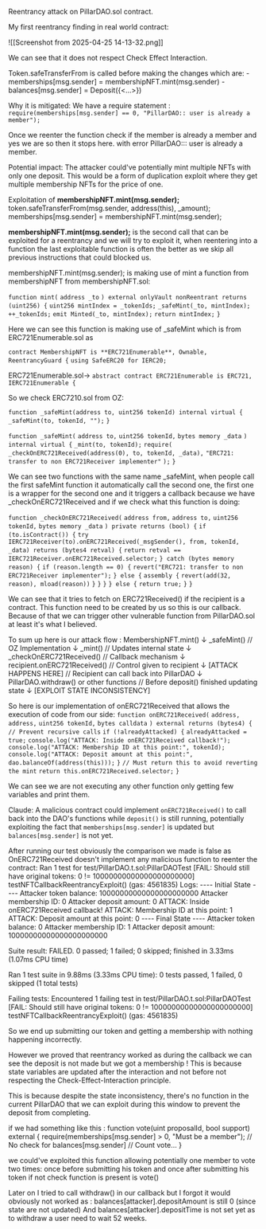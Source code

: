 Reentrancy attack on PillarDAO.sol contract.


My first reentrancy finding in real world contract:

![[Screenshot from 2025-04-25 14-13-32.png]]

We can see that it does not respect Check Effect Interaction. 

Token.safeTransferFrom is called before making the changes which are:
-memberships[msg.sender]  = membershipNFT.mint(msg.sender)
-balances[msg.sender] = Deposit({<...>})

Why it is mitigated:
We have a require statement  : `require(memberships[msg.sender] == 0, "PillarDAO:: user is already a member");`

Once we reenter the function check if the member is already a member and yes we are so then it stops here.  with error  PillarDAO::: user is already a  member.

Potential impact:
The attacker could've potentially mint multiple NFTs with only one deposit. This would be a form of duplication exploit where they get multiple membership NFTs for the price of one.



Exploitation of **membershipNFT.mint(msg.sender);**
token.safeTransferFrom(msg.sender, address(this), _amount);
memberships[msg.sender] = membershipNFT.mint(msg.sender);

**membershipNFT.mint(msg.sender);** is the second call that can be exploited for a reentrancy and we  will try to exploit it, when reentering into a function the last exploitable function is often the better as we  skip all previous instructions that could blocked us.

membershipNFT.mint(msg.sender); is making use of mint a function  from membershipNFT from membershipNFT.sol:

`function mint(`
`address _to`
`) external onlyVault nonReentrant returns (uint256) {`
`uint256 mintIndex = _tokenIds;`
`_safeMint(_to, mintIndex);`
`++_tokenIds;`
`emit Minted(_to, mintIndex);`
`return mintIndex;`
`}`

Here we can  see this function is  making  use of _safeMint  which is from ERC721Enumerable.sol as 

`contract MembershipNFT is **ERC721Enumerable**, Ownable, ReentrancyGuard {`
`using SafeERC20 for IERC20;`

ERC721Enumerable.sol->
`abstract contract ERC721Enumerable is ERC721, IERC721Enumerable {`

So we check ERC7210.sol from OZ:


`function _safeMint(address to, uint256 tokenId) internal virtual {`
`_safeMint(to, tokenId, "");`
`}`

`function _safeMint(`
`address to,`
`uint256 tokenId,`
`bytes memory _data`
`) internal virtual {`
`_mint(to, tokenId);`
`require(`
`_checkOnERC721Received(address(0), to, tokenId, _data),`
`"ERC721: transfer to non ERC721Receiver implementer"`
`);`
`}`

We can see two functions with the same name _safeMint, when people  call the first safeMint function it automatically call the second one,  the first one is a wrapper for the second one and it triggers a callback because we have _checkOnERC721Received and  if we check what this function is  doing:

`function _checkOnERC721Received(`
`address from,`
`address to,`
`uint256 tokenId,`
`bytes memory _data`
`) private returns (bool) {`
`if (to.isContract()) {`
`try IERC721Receiver(to).onERC721Received(_msgSender(), from, tokenId, _data) returns (bytes4 retval) {`
`return retval == IERC721Receiver.onERC721Received.selector;`
`} catch (bytes memory reason) {`
`if (reason.length == 0) {`
`revert("ERC721: transfer to non ERC721Receiver implementer");`
`} else {`
`assembly {`
`revert(add(32, reason), mload(reason))`
`}`
`}`
`}`
`} else {`
`return true;`
`}`
`}`

We can see that it tries to fetch on ERC721Received() if the recipient is a contract. This function need to be created by us so this is our callback. Because of that we can trigger other vulnerable function from PillarDAO.sol at least it's what I believed.

To sum up here is our attack flow : 
MembershipNFT.mint()
  ↓
  _safeMint() // OZ Implementation
    ↓
    _mint()    // Updates internal state
    ↓
    _checkOnERC721Received() // Callback mechanism
      ↓
      recipient.onERC721Received() // Control given to recipient
        ↓
        [ATTACK HAPPENS HERE] // Recipient can call back into PillarDAO
          ↓
          PillarDAO.withdraw() or other functions // Before deposit() finished updating state
            ↓
            [EXPLOIT STATE INCONSISTENCY]



So here is our implementation of onERC721Received  that allows the execution of code  from our side:
`function onERC721Received(`
`address,`
`address,`
`uint256 tokenId,`
`bytes calldata`
`) external returns (bytes4) {`
`// Prevent recursive calls`
`if (!alreadyAttacked) {`
`alreadyAttacked = true;`
`console.log("ATTACK: Inside onERC721Received callback!");`
`console.log("ATTACK: Membership ID at this point:", tokenId);`
`console.log("ATTACK: Deposit amount at this point:", dao.balanceOf(address(this)));`
`}`
`// Must return this to avoid reverting the mint`
`return this.onERC721Received.selector;`
`}`

We can see we are not executing any other function only getting few variables and print them.

Claude:
A malicious contract could implement `onERC721Received()` to call back into the DAO's functions while `deposit()` is still running, potentially exploiting the fact that `memberships[msg.sender]` is updated but `balances[msg.sender]` is not yet.

After running our test obviously the comparison we made is false as OnERC721Received doesn't implement any malicious function to reenter the contract:
Ran 1 test for test/PillarDAO.t.sol:PillarDAOTest
[FAIL: Should still have original tokens: 0 != 10000000000000000000000] testNFTCallbackReentrancyExploit() (gas: 4561835)
Logs:
  ---- Initial State ----
  Attacker token balance: 10000000000000000000000
  Attacker membership ID: 0
  Attacker deposit amount: 0
  ATTACK: Inside onERC721Received callback!
  ATTACK: Membership ID at this point: 1
  ATTACK: Deposit amount at this point: 0
  ---- Final State ----
  Attacker token balance: 0
  Attacker membership ID: 1
  Attacker deposit amount: 10000000000000000000000

Suite result: FAILED. 0 passed; 1 failed; 0 skipped; finished in 3.33ms (1.07ms CPU time)

Ran 1 test suite in 9.88ms (3.33ms CPU time): 0 tests passed, 1 failed, 0 skipped (1 total tests)

Failing tests:
Encountered 1 failing test in test/PillarDAO.t.sol:PillarDAOTest
[FAIL: Should still have original tokens: 0 != 10000000000000000000000] testNFTCallbackReentrancyExploit() (gas: 4561835)


So we end up submitting our token and getting  a membership with nothing happening incorrectly. 

However we proved that reentrancy worked as during the callback  we can see the deposit is not made but we got a membership  ! This is because  state variables are updated after the interaction  and not before not respecting the Check-Effect-Interaction principle.

This is because despite the state inconsistency, there's no function in the current PillarDAO that we can exploit during this window to prevent the deposit from completing.

if we had something like this : function vote(uint proposalId, bool support) external {
    require(memberships[msg.sender] > 0, "Must be a member");
    // No check for balances[msg.sender]
    // Count vote...
}

we  could've exploited this function allowing potentially one member to vote two times: once before submitting his token and once after submitting his token if not check function is present is vote()

Later on I tried to  call withdraw() in our callback but I forgot it would obviously not worked as :
balances[attacker].depositAmount is still 0 (since state are not updated)
And balances[attacker].depositTime is not set yet as to withdraw a user need to  wait  52 weeks.

